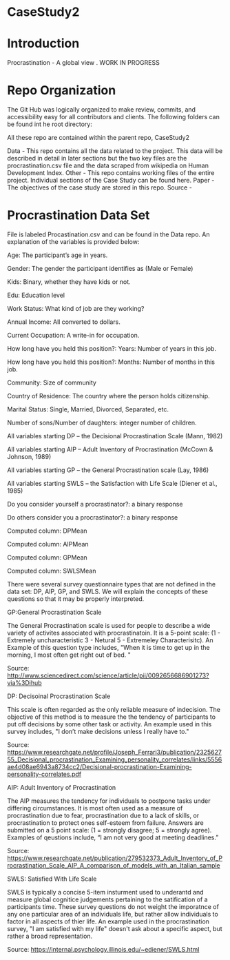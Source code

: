 # CaseStudy2

# Introduction 

Procrastination - A global view . WORK IN PROGRESS

# Repo Organization 

The Git Hub was logically organized to make review, commits, and accessibility easy for all contributors and clients. The following folders can be found int he root directory: 

All these repo are contained within the parent repo, CaseStudy2

Data - This repo contains all the data related to the project. This data will be described in detail in later sections but the two key files are the procrastination.csv file and the data scraped from wikipedia on Human Development Index.
Other - This repo contains working files of the entire project. Individual sections of the Case Study can be found here. 
Paper - The objectives of the case study are stored in this repo. 
Source - 

# Procrastination Data Set 

File is labeled Procastination.csv and can be found in the Data repo. An explanation of the variables is provided below:

Age: The participant’s age in years.

Gender: The gender the participant identifies as (Male or Female)

Kids: Binary, whether they have kids or not.

Edu: Education level

Work Status: What kind of job are they working?

Annual Income: All converted to dollars.

Current Occupation: A write-in for occupation.

How long have you held this position?: Years: Number of years in this job.

How long have you held this position?: Months: Number of months in this job.

Community: Size of community

Country of Residence: The country where the person holds citizenship.

Marital Status: Single, Married, Divorced, Separated, etc.

Number of sons/Number of daughters: integer number of children.

All variables starting DP – the Decisional Procrastination Scale (Mann, 1982)

All variables starting AIP – Adult Inventory of Procrastination (McCown & Johnson, 1989)

All variables starting GP – the General Procrastination scale (Lay, 1986)

All variables starting SWLS – the Satisfaction with Life Scale (Diener et al., 1985)

Do you consider yourself a procrastinator?: a binary response

Do others consider you a procrastinator?: a binary response

Computed column: DPMean

Computed column: AIPMean

Computed column: GPMean

Computed column: SWLSMean


There were several survey questionnaire types that are not defined in the data set: DP, AIP, GP, and SWLS. We will explain the concepts of these questions so that it may be properly interpreted. 

GP:General Procrastination Scale

The General Procrastination scale is used for people to describe a wide variety of activites associated with procrastinatoin. It is a 5-point scale: (1 - Extremely uncharacteristic 3 - Netural 5 - Extremeley Characterisitc). An Example of this question type includes, "When it is time to get up in the morning, I most often get right out of bed. "

Source: http://www.sciencedirect.com/science/article/pii/0092656686901273?via%3Dihub

DP: Decisoinal Procrastination Scale 

This scale is often regarded as the only reliable measure of indecision. The objective of this method is to measure the the tendency of participants to put off decisions by some other task or activity. An example used in this survey includes, "I don’t make decisions unless I really have to."

Source: https://www.researchgate.net/profile/Joseph_Ferrari3/publication/232562755_Decisional_procrastination_Examining_personality_correlates/links/5556ae4d08ae6943a8734cc2/Decisional-procrastination-Examining-personality-correlates.pdf

AIP: Adult Inventory of Procrastination 

The AIP measures the tendency for individuals to postpone tasks under differing circumstances. It is most often used as a measure of procrastination due to fear, procrastination due to a lack of skills, or procrastination to protect ones self-esteem from failure. Answers are submitted on a 5 point scale: (1 = strongly disagree; 5 = strongly agree). Examples of qeustions include, “I am not very good at meeting deadlines.”

Source: https://www.researchgate.net/publication/279532373_Adult_Inventory_of_Procrastination_Scale_AIP_A_comparison_of_models_with_an_Italian_sample


SWLS: Satisfied With Life Scale 

SWLS is typically a concise 5-item insturment used to underantd and measure global cognitice judgements pertaining to the satification of a participants time. These survey questions do not weight the imporatnce of any one particular area of an individuals life, but rather allow individuals to factor in all aspects of thier life. An example used in the procrastination survey, "I am satisfied with my life" doesn't ask about a specific aspect, but rather a broad representation. 

Source: https://internal.psychology.illinois.edu/~ediener/SWLS.html




